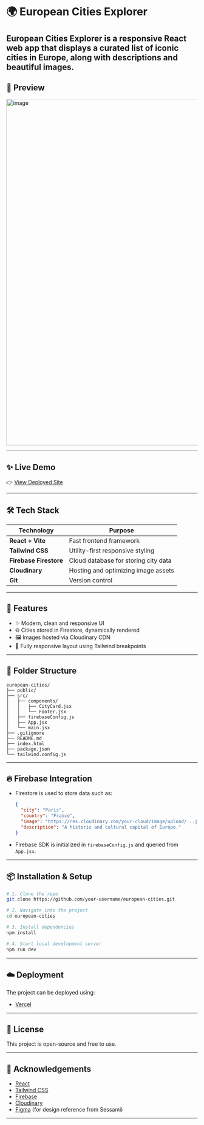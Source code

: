 # 🌍 European Cities Explorer

European Cities Explorer is a responsive React web app that displays a curated list of iconic cities in Europe, along with descriptions and beautiful images.
---

## 📸 Preview
<img width="1919" height="909" alt="image" src="https://github.com/user-attachments/assets/13282e06-0f0b-4111-a874-57f379e2d4df" />

---

## ✨ Live Demo

👉 [View Deployed Site](https://european-cities.vercel.app/)

---

## 🛠 Tech Stack

| Technology             | Purpose                              |
| ---------------------- | ------------------------------------ |
| **React + Vite**       | Fast frontend framework              |
| **Tailwind CSS**       | Utility-first responsive styling     |
| **Firebase Firestore** | Cloud database for storing city data |
| **Cloudinary**         | Hosting and optimizing image assets  |
| **Git**                | Version control                      |

---

## 🧹 Features

* ✨ Modern, clean and responsive UI
* 🌐 Cities stored in Firestore, dynamically rendered
* 🖼️ Images hosted via Cloudinary CDN
* 📱 Fully responsive layout using Tailwind breakpoints

---

## 📂 Folder Structure

```
european-cities/
├── public/
├── src/
│   ├── components/
│   │   ├── CityCard.jsx
│   │   └── Footer.jsx
│   ├── firebaseConfig.js
│   ├── App.jsx
│   └── main.jsx
├── .gitignore
├── README.md
├── index.html
├── package.json
└── tailwind.config.js
```

---

## 🔥 Firebase Integration

* Firestore is used to store data such as:

  ```json
  {
    "city": "Paris",
    "country": "France",
    "image": "https://res.cloudinary.com/your-cloud/image/upload/...jpg",
    "description": "A historic and cultural capital of Europe."
  }
  ```

* Firebase SDK is initialized in `firebaseConfig.js` and queried from `App.jsx`.

---

## 📦 Installation & Setup

```bash
# 1. Clone the repo
git clone https://github.com/your-username/european-cities.git

# 2. Navigate into the project
cd european-cities

# 3. Install dependencies
npm install

# 4. Start local development server
npm run dev
```

---

## ☁️ Deployment

The project can be deployed using:

* [Vercel](https://vercel.com/)

---

## 📝 License

This project is open-source and free to use.

---

## 🙌 Acknowledgements

* [React](https://reactjs.org/)
* [Tailwind CSS](https://tailwindcss.com/)
* [Firebase](https://firebase.google.com/)
* [Cloudinary](https://cloudinary.com/)
* [Figma](https://figma.com/) (for design reference from Sessami)

---
